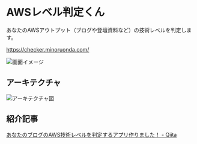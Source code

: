 # AWSレベル判定くん

あなたのAWSアウトプット（ブログや登壇資料など）の技術レベルを判定します。

https://checker.minoruonda.com/

![画面イメージ](https://github.com/user-attachments/assets/056a7b2d-6e74-49bb-9446-d0bb079d794d)


## アーキテクチャ

![アーキテクチャ図](https://github.com/user-attachments/assets/645ec273-560d-406d-9694-84c34a957e9d)

## 紹介記事

[あなたのブログのAWS技術レベルを判定するアプリ作りました！ - Qiita](https://qiita.com/minorun365/items/226867be3d122c2cfe4f)
